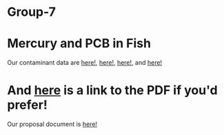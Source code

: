 # Group-7
Mercury and PCB in Fish
=======


Our contaminant data are [here!](https://github.com/BIOL4110/Group-7-Cassandra-Kelly-Ryleigh/blob/main/Fish%20Contaminant%20Data%201993-1998.xlsx), [here!](https://github.com/BIOL4110/Group-7-Cassandra-Kelly-Ryleigh/blob/main/Fish%20Contaminant%20Data%201999-2001.xlsx), [here!](https://github.com/BIOL4110/Group-7-Cassandra-Kelly-Ryleigh/blob/main/Fish%20Contaminant%20Data%202002-2004.xlsx), and [here!](https://github.com/BIOL4110/Group-7-Cassandra-Kelly-Ryleigh/blob/main/Fish%20Contaminant%20Data%202005-2018.xlsx)


And [here](https://github.com/BIOL4110/Group-7-Cassandra-Kelly-Ryleigh/blob/main/BIOL%204110%20Proposal-%20Mercury%20and%20PCB%20Concentrations%20in%20Fish%20-%20Google%20Docs.pdf) is a link to the PDF if you'd prefer!
=======
Our proposal document is [here!](https://github.com/BIOL4110/Group-7-Cassandra-Kelly-Ryleigh/blob/main/BIOL%204110%20Proposal-%20Mercury%20and%20PCB%20Concentrations%20in%20Fish%20-%20Google%20Docs.pdf)

